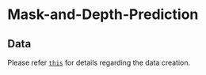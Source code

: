 # Mask-and-Depth-Prediction

## Data
Please refer <a href = 'https://github.com/akshatjaipuria/Mask-and-Depth-Prediction/blob/master/data/README.md#about-the-data'>`this`</a> for details regarding the data creation.
